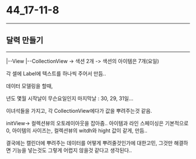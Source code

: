 # 44_17-11-8

---

## 달력 만들기

---



|--View
|--CollectionView -> 색션 2개 -> 색션의 아이템은 7개(요일)

각 셀에 Label에 텍스트를 하나씩 주어서 만듬..

데이터 모델링을 할때, 

년도 
몇월
시작날이 무슨요일인지 
마지막날 : 30, 29, 31일...

이녀석들을 가지고, 각 CollectionView에다가 값을 뿌려주는것 같음.

initView-> 컬렉션뷰의 오토레이아웃을 잡아줌..
아이템과 라인 스페이싱은 기본적으로 0, 아이템의 사이즈는, 컬렉션뷰의 witdh와 hight 값이 같게, 만듬..

결국에는 캘린더에 뿌려주는 데이터를 어떻게 뿌려줄것인가에 대한고민, 그것만 해결하면 기능을 넣는것도 그렇게 어렵지 않을것 같다고 생각된다..